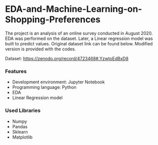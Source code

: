 # EDA-and-Machine-Learning-on-Shopping-Preferences
The project is an analysis of an online survey conducted in August 2020. EDA was performed on the dataset. Later, a Linear regression model was built to predict values. Original dataset link can be found below. Modified version is provided with the codes.

Dataset: https://zenodo.org/record/4723468#.YzwtoEdBxD8

### Features
- Development environment: Jupyter Notebook
- Programming language: Python
- EDA
- Linear Regression model

### Used Libraries
- Numpy
- Pandas
- Sklearn
- Matplotlib
